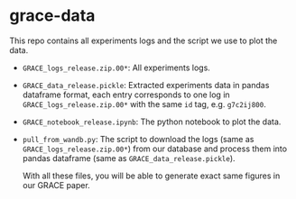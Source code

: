 # grace-data

This repo contains all experiments logs and the script we use to plot the data.

- `GRACE_logs_release.zip.00*`: All experiments logs.

- `GRACE_data_release.pickle`: Extracted experiments data in pandas dataframe format, each entry corresponds to one log in `GRACE_logs_release.zip.00*` with the same `id` tag, e.g. `g7c2ij800`.

- `GRACE_notebook_release.ipynb`: The python notebook to plot the data.

- `pull_from_wandb.py`: The script to download the logs (same as `GRACE_logs_release.zip.00*`) from our database and process them into pandas dataframe (same as `GRACE_data_release.pickle`). 

  With all these files, you will be able to generate exact same figures in our GRACE paper.
  


